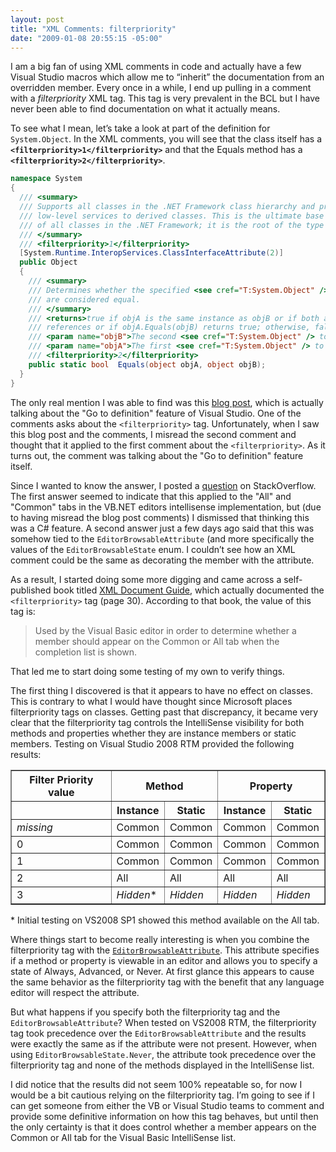 ```yaml
---
layout: post
title: "XML Comments: filterpriority"
date: "2009-01-08 20:55:15 -05:00"
---
```


I am a big fan of using XML comments in code and actually have a few Visual Studio macros which allow me to “inherit” the documentation from an overridden member. Every once in a while, I end up pulling in a comment with a *filterpriority* XML tag. This tag is very prevalent in the BCL but I have never been able to find documentation on what it actually means.

To see what I mean, let’s take a look at part of the definition for `System.Object`. In the XML comments, you will see that the class itself has a **`<filterpriority>1</filterpriority>`** and that the Equals method has a **`<filterpriority>2</filterpriority>`**.

```csharp
namespace System   
{
  /// <summary>
  /// Supports all classes in the .NET Framework class hierarchy and provides
  /// low-level services to derived classes. This is the ultimate base class
  /// of all classes in the .NET Framework; it is the root of the type hierarchy.
  /// </summary>
  /// <filterpriority>1</filterpriority>
  [System.Runtime.InteropServices.ClassInterfaceAttribute(2)]
  public Object    
  {    
    /// <summary>
    /// Determines whether the specified <see cref="T:System.Object" /> instances
    /// are considered equal.
    /// </summary>
    /// <returns>true if objA is the same instance as objB or if both are null 
    /// references or if objA.Equals(objB) returns true; otherwise, false.</returns>
    /// <param name="objB">The second <see cref="T:System.Object" /> to compare.</param>
    /// <param name="objA">The first <see cref="T:System.Object" /> to compare.</param>
    /// <filterpriority>2</filterpriority>
    public static bool  Equals(object objA, object objB);
  }
}
```
The only real mention I was able to find was this [blog post](http://blogs.msdn.com/mitchw/archive/2004/07/03/172689.aspx), which is actually talking about the "Go to definition" feature of Visual Studio. One of the comments asks about the `<filterpriority>` tag. Unfortunately, when I saw this blog post and the comments, I misread the second comment and thought that it applied to the first comment about the `<filterpriority>`. As it turns out, the comment was talking about the "Go to definition" feature itself.

Since I wanted to know the answer, I posted a [question](http://stackoverflow.com/questions/281355/what-does-the-filterpriority-tag-in-an-xml-comment-do) on StackOverflow. The first answer seemed to indicate that this applied to the "All" and "Common" tabs in the VB.NET editors intellisense implementation, but (due to having misread the blog post comments) I dismissed that thinking this was a C# feature. A second answer just a few days ago said that this was somehow tied to the `EditorBrowsableAttribute` (and more specifically the values of the `EditorBrowsableState` enum. I couldn’t see how an XML comment could be the same as decorating the member with the attribute.

As a result, I started doing some more digging and came across a self-published book titled [XML Document Guide](http://issuu.com/pchew/docs/xml_document_guide/31), which actually documented the `<filterpriority>` tag (page 30). According to that book, the value of this tag is:

> Used by the Visual Basic editor in order to determine whether a member should appear on the Common or All tab when the completion list is shown.

That led me to start doing some testing of my own to verify things. 

The first thing I discovered is that it appears to have no effect on classes. This is contrary to what I would have thought since Microsoft places filterpriority tags on classes. Getting past that discrepancy, it became very clear that the filterpriority tag controls the IntelliSense visibility for both methods and properties whether they are instance members or static members. Testing on Visual Studio 2008 RTM provided the following results:

<table border="1" cellspacing="0" cellpadding="2">
    <tr>
      <th>Filter Priority value</th>
      <th colspan="2">Method</th>
      <th colspan="2">Property</th>
    </tr>
    <tr>
      <th></th>
      <th>Instance</th>
      <th>Static</th>
      <th>Instance</th>
      <th>Static</th>
    </tr>
    <tr>
      <td><em>missing</em></td>
      <td>Common</td>
      <td>Common</td>
      <td>Common</td>
      <td>Common</td>
    </tr>
    <tr>
      <td>0</td>
      <td>Common</td>
      <td>Common</td>
      <td>Common</td>
      <td>Common</td>
    </tr>
    <tr>
      <td>1</td>
      <td>Common</td>
      <td>Common</td>
      <td>Common</td>
      <td>Common</td>
    </tr>
    <tr>
      <td>2</td>
      <td>All</td>
      <td>All</td>
      <td>All</td>
      <td>All</td>
    </tr>
    <tr>
      <td>3</td>
      <td><em>Hidden</em>*</td>
      <td><em>Hidden</em></td>
      <td><em>Hidden</em></td>
      <td><em>Hidden</em></td>
    </tr>
</table>

\* Initial testing on VS2008 SP1 showed this method available on the All tab.

Where things start to become really interesting is when you combine the filterpriority tag with the [`EditorBrowsableAttribute`](http://msdn2.microsoft.com/8a045wyx.aspx "EditorBrowsableAttribute Class"). This attribute specifies if a method or property is viewable in an editor and allows you to specify a state of Always, Advanced, or Never. At first glance this appears to cause the same behavior as the filterpriority tag with the benefit that any language editor will respect the attribute.

But what happens if you specify both the filterpriority tag and the `EditorBrowsableAttribute`? When tested on VS2008 RTM, the filterpriority tag took precedence over the `EditorBrowsableAttribute` and the results were exactly the same as if the attribute were not present. However, when using `EditorBrowsableState.Never`, the attribute took precedence over the filterpriority tag and none of the methods displayed in the IntelliSense list.

I did notice that the results did not seem 100% repeatable so, for now I would be a bit cautious relying on the filterpriority tag. I’m going to see if I can get someone from either the VB or Visual Studio teams to comment and provide some definitive information on how this tag behaves, but until then the only certainty is that it does control whether a member appears on the Common or All tab for the Visual Basic IntelliSense list.
